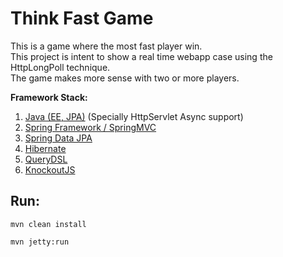 Think Fast Game
===============

<p>
This is a game where the most fast player win.<br>
This project is intent to show a real time webapp case using the HttpLongPoll technique.<br>
The game makes more sense with two or more players.<br>
</p>

**Framework Stack:**

1. [Java (EE, JPA)] (Specially HttpServlet Async support)
2. [Spring Framework / SpringMVC]
3. [Spring Data JPA]
4. [Hibernate]
5. [QueryDSL]
6. [KnockoutJS]

## Run:

`mvn clean install`

`mvn jetty:run`

[Java (EE, JPA)]:http://www.oracle.com/technetwork/java/javaee/overview/index.html
[Spring Framework / SpringMVC]:http://projects.spring.io/spring-framework/
[Spring Data JPA]:http://projects.spring.io/spring-data/
[Hibernate]:http://hibernate.org/
[QueryDSL]:http://www.querydsl.com/
[KnockoutJS]:http://knockoutjs.com/
